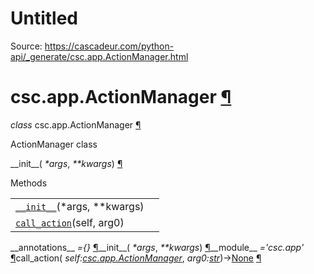 # Untitled

Source: https://cascadeur.com/python-api/_generate/csc.app.ActionManager.html

# csc.app.ActionManager [¶](https://cascadeur.com/python-api/_generate/csc.app.ActionManager.html\#csc-app-actionmanager "Permalink to this heading")

_class_ csc.app.ActionManager [¶](https://cascadeur.com/python-api/_generate/csc.app.ActionManager.html#csc.app.ActionManager "Permalink to this definition")

ActionManager class

\_\_init\_\_( _\*args_, _\*\*kwargs_) [¶](https://cascadeur.com/python-api/_generate/csc.app.ActionManager.html#csc.app.ActionManager.__init__ "Permalink to this definition")

Methods

|     |     |
| --- | --- |
| [`__init__`](https://cascadeur.com/python-api/csc.html#csc.app.ActionManager.__init__ "csc.app.ActionManager.__init__")(\*args, \*\*kwargs) |  |
| [`call_action`](https://cascadeur.com/python-api/csc.html#csc.app.ActionManager.call_action "csc.app.ActionManager.call_action")(self, arg0) |  |

\_\_annotations\_\_ _={}_ [¶](https://cascadeur.com/python-api/_generate/csc.app.ActionManager.html#csc.app.ActionManager.__annotations__ "Permalink to this definition")\_\_init\_\_( _\*args_, _\*\*kwargs_) [¶](https://cascadeur.com/python-api/_generate/csc.app.ActionManager.html#id0 "Permalink to this definition")\_\_module\_\_ _='csc.app'_ [¶](https://cascadeur.com/python-api/_generate/csc.app.ActionManager.html#csc.app.ActionManager.__module__ "Permalink to this definition")call\_action( _self:[csc.app.ActionManager](https://cascadeur.com/python-api/csc.html#csc.app.ActionManager "csc.app.ActionManager")_, _arg0:[str](https://docs.python.org/3/library/stdtypes.html#str "(in Python v3.13)")_)→[None](https://docs.python.org/3/library/constants.html#None "(in Python v3.13)") [¶](https://cascadeur.com/python-api/_generate/csc.app.ActionManager.html#csc.app.ActionManager.call_action "Permalink to this definition")